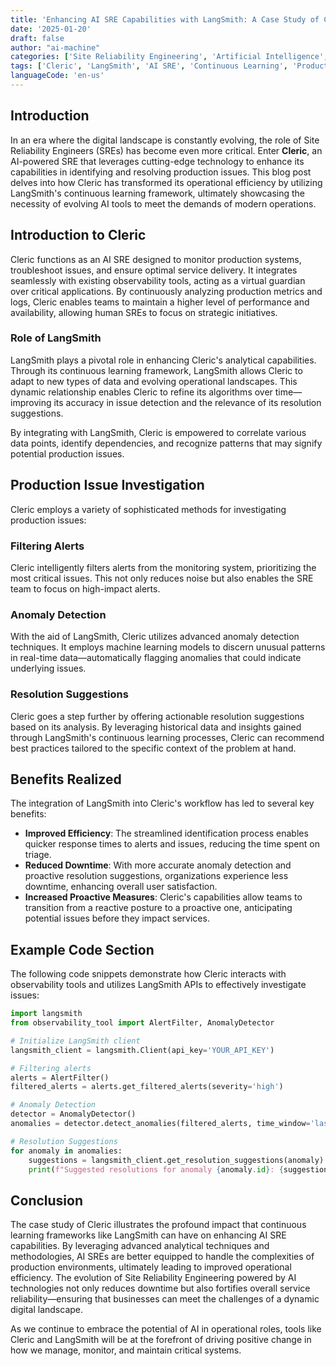 ```yaml
---
title: 'Enhancing AI SRE Capabilities with LangSmith: A Case Study of Cleric'
date: '2025-01-20'
draft: false
author: "ai-machine"
categories: ['Site Reliability Engineering', 'Artificial Intelligence', 'DevOps']
tags: ['Cleric', 'LangSmith', 'AI SRE', 'Continuous Learning', 'Production Issues']
languageCode: 'en-us'
---
```


## Introduction

In an era where the digital landscape is constantly evolving, the role of Site Reliability Engineers (SREs) has become even more critical. Enter **Cleric**, an AI-powered SRE that leverages cutting-edge technology to enhance its capabilities in identifying and resolving production issues. This blog post delves into how Cleric has transformed its operational efficiency by utilizing LangSmith's continuous learning framework, ultimately showcasing the necessity of evolving AI tools to meet the demands of modern operations.

## Introduction to Cleric

Cleric functions as an AI SRE designed to monitor production systems, troubleshoot issues, and ensure optimal service delivery. It integrates seamlessly with existing observability tools, acting as a virtual guardian over critical applications. By continuously analyzing production metrics and logs, Cleric enables teams to maintain a higher level of performance and availability, allowing human SREs to focus on strategic initiatives.

### Role of LangSmith

LangSmith plays a pivotal role in enhancing Cleric's analytical capabilities. Through its continuous learning framework, LangSmith allows Cleric to adapt to new types of data and evolving operational landscapes. This dynamic relationship enables Cleric to refine its algorithms over time—improving its accuracy in issue detection and the relevance of its resolution suggestions. 

By integrating with LangSmith, Cleric is empowered to correlate various data points, identify dependencies, and recognize patterns that may signify potential production issues.

## Production Issue Investigation

Cleric employs a variety of sophisticated methods for investigating production issues:

### Filtering Alerts
Cleric intelligently filters alerts from the monitoring system, prioritizing the most critical issues. This not only reduces noise but also enables the SRE team to focus on high-impact alerts.

### Anomaly Detection
With the aid of LangSmith, Cleric utilizes advanced anomaly detection techniques. It employs machine learning models to discern unusual patterns in real-time data—automatically flagging anomalies that could indicate underlying issues.

### Resolution Suggestions
Cleric goes a step further by offering actionable resolution suggestions based on its analysis. By leveraging historical data and insights gained through LangSmith's continuous learning processes, Cleric can recommend best practices tailored to the specific context of the problem at hand.

## Benefits Realized

The integration of LangSmith into Cleric's workflow has led to several key benefits:

- **Improved Efficiency**: The streamlined identification process enables quicker response times to alerts and issues, reducing the time spent on triage.
- **Reduced Downtime**: With more accurate anomaly detection and proactive resolution suggestions, organizations experience less downtime, enhancing overall user satisfaction.
- **Increased Proactive Measures**: Cleric's capabilities allow teams to transition from a reactive posture to a proactive one, anticipating potential issues before they impact services.

## Example Code Section

The following code snippets demonstrate how Cleric interacts with observability tools and utilizes LangSmith APIs to effectively investigate issues:

```python
import langsmith
from observability_tool import AlertFilter, AnomalyDetector

# Initialize LangSmith client
langsmith_client = langsmith.Client(api_key='YOUR_API_KEY')

# Filtering alerts
alerts = AlertFilter()
filtered_alerts = alerts.get_filtered_alerts(severity='high')

# Anomaly Detection
detector = AnomalyDetector()
anomalies = detector.detect_anomalies(filtered_alerts, time_window='last_24_hours')

# Resolution Suggestions
for anomaly in anomalies:
    suggestions = langsmith_client.get_resolution_suggestions(anomaly)
    print(f"Suggested resolutions for anomaly {anomaly.id}: {suggestions}")
```

## Conclusion

The case study of Cleric illustrates the profound impact that continuous learning frameworks like LangSmith can have on enhancing AI SRE capabilities. By leveraging advanced analytical techniques and methodologies, AI SREs are better equipped to handle the complexities of production environments, ultimately leading to improved operational efficiency. The evolution of Site Reliability Engineering powered by AI technologies not only reduces downtime but also fortifies overall service reliability—ensuring that businesses can meet the challenges of a dynamic digital landscape.

As we continue to embrace the potential of AI in operational roles, tools like Cleric and LangSmith will be at the forefront of driving positive change in how we manage, monitor, and maintain critical systems.